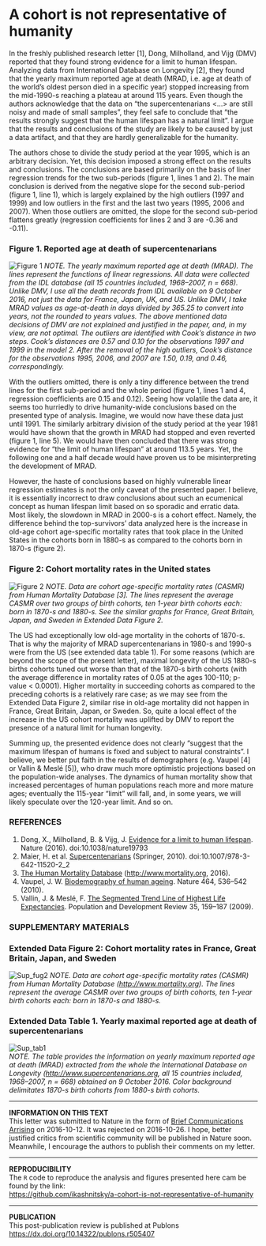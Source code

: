 # A cohort is not representative of humanity

In the freshly published research letter [1], Dong, Milholland, and Vijg (DMV) reported that they found strong evidence for a limit to human lifespan. Analyzing data from International Database on Longevity [2], they found that the yearly maximum reported age at death (MRAD, i.e. age at death of the world’s oldest person died in a specific year) stopped increasing from the mid-1990-s reaching a plateau at around 115 years. Even though the authors acknowledge that the data on “the supercentenarians <…> are still noisy and made of small samples”, they feel safe to conclude that “the results strongly suggest that the human lifespan has a natural limit”. I argue that the results and conclusions of the study are likely to be caused by just a data artifact, and that they are hardly generalizable for the humanity.   

The authors chose to divide the study period at the year 1995, which is an arbitrary decision. Yet, this decision imposed a strong effect on the results and conclusions. The conclusions are based primarily on the basis of liner regression trends for the two sub-periods (figure 1, lines 1 and 2). The main conclusion is derived from the negative slope for the second sub-period (figure 1, line 1), which is largely explained by the high outliers (1997 and 1999) and low outliers in the first and the last two years (1995, 2006 and 2007). When those outliers are omitted, the slope for the second sub-period flattens greatly (regression coefficients for lines 2 and 3 are -0.36 and -0.11). 

### Figure 1. Reported age at death of supercentenarians
![Figure 1](https://i.imgbox.com/pEzG1puv.png)
*NOTE. The yearly maximum reported age at death (MRAD). The lines represent the functions of linear regressions. All data were collected from the IDL database (all 15 countries included, 1968–2007, n = 668). Unlike DMV, I use all the death records from IDL available on 9 October 2016, not just the data for France, Japan, UK, and US. Unlike DMV, I take MRAD values as age-at-death in days divided by 365.25 to convert into years, not the rounded to years values. The above mentioned data decisions of DMV are not explained and justified in the paper, and, in my view, are not optimal. The outliers are identified with Cook’s distance in two steps. Cook’s distances are 0.57 and 0.10 for the observations 1997 and 1999 in the model 2. After the removal of the high outliers, Cook’s distance for the observations 1995, 2006, and 2007 are 1.50, 0.19, and 0.46, correspondingly.*

With the outliers omitted, there is only a tiny difference between the trend lines for the first sub-period and the whole period (figure 1, lines 1 and 4, regression coefficients are 0.15 and 0.12). Seeing how volatile the data are, it seems too hurriedly to drive humanity-wide conclusions based on the presented type of analysis. Imagine, we would now have these data just until 1991. The similarly arbitrary division of the study period at the year 1981 would have shown that the growth in MRAD had stopped and even reverted (figure 1, line 5). We would have then concluded that there was strong evidence for “the limit of human lifespan” at around 113.5 years. Yet, the following one and a half decade would have proven us to be misinterpreting the development of MRAD. 

However, the haste of conclusions based on highly vulnerable linear regression estimates is not the only caveat of the presented paper. I believe, it is essentially incorrect to draw conclusions about such an ecumenical concept as human lifespan limit based on so sporadic and erratic data. Most likely, the slowdown in MRAD in 2000-s is a cohort effect. Namely, the difference behind the top-survivors’ data analyzed here is the increase in old-age cohort age-specific mortality rates that took place in the United States in the cohorts born in 1880-s as compared to the cohorts born in 1870-s (figure 2). 

### Figure 2: Cohort mortality rates in the United states
![Figure 2](https://i.imgbox.com/oDme2VSE.png)
*NOTE. Data are cohort age-specific mortality rates (CASMR) from Human Mortality Database [3]. The lines represent the average CASMR over two groups of birth cohorts, ten 1-year birth cohorts each: born in 1870-s and 1880-s. See the similar graphs for France, Great Britain, Japan, and Sweden in Extended Data Figure 2.*

The US had exceptionally low old-age mortality in the cohorts of 1870-s. That is why the majority of MRAD supercentenarians in 1980-s and 1990-s were from the US (see extended data table 1). For some reasons (which are beyond the scope of the present letter), maximal longevity of the US 1880-s births cohorts tuned out worse than that of the 1870-s birth cohorts (with the average difference in mortality rates of 0.05 at the ages 100-110; p-value < 0.0001). Higher mortality in succeeding cohorts as compared to the preceding cohorts is a relatively rare case; as we may see from the Extended Data Figure 2, similar rise in old-age mortality did not happen in France, Great Britain, Japan, or Sweden. So, quite a local effect of the increase in the US cohort mortality was uplifted by DMV to report the presence of a natural limit for human longevity.

Summing up, the presented evidence does not clearly “suggest that the maximum lifespan of humans is fixed and subject to natural constraints”. I believe, we better put faith in the results of demographers (e.g. Vaupel [4] or Vallin & Meslé [5]), who draw much more optimistic projections based on the population-wide analyses. The dynamics of human mortality show that increased percentages of human populations reach more and more mature ages; eventually the 115-year “limit” will fall, and, in some years, we will likely speculate over the 120-year limit. And so on.


### REFERENCES
1. Dong, X., Milholland, B. & Vijg, J. [Evidence for a limit to human lifespan](https://doi.org/10.1038/nature19793). Nature (2016). doi:10.1038/nature19793
2. Maier, H. et al. [Supercentenarians](http://link.springer.com/chapter/10.1007/978-3-642-11520-2_2) (Springer, 2010). doi:10.1007/978-3-642-11520-2_2
3. [The Human Mortality Database](http://www.mortality.org) (http://www.mortality.org, 2016).
4. Vaupel, J. W. [Biodemography of human ageing](https://doi.org/10.1038/nature08984). Nature 464, 536–542 (2010).
5. Vallin, J. & Meslé, F. [The Segmented Trend Line of Highest Life Expectancies](https://doi.org/10.1111/j.1728-4457.2009.00264.x). Population and Development Review 35, 159–187 (2009).


### SUPPLEMENTARY MATERIALS

### Extended Data Figure 2: Cohort mortality rates in France, Great Britain, Japan, and Sweden
![Sup_fug2](https://i.imgbox.com/UXCyRHnW.png)
*NOTE. Data are cohort age-specific mortality rates (CASMR) from Human Mortality Database (http://www.mortality.org). The lines represent the average CASMR over two groups of birth cohorts, ten 1-year birth cohorts each: born in 1870-s and 1880-s.*

### Extended Data Table 1. Yearly maximal reported age at death of supercentenarians
![Sup_tab1](https://i.imgbox.com/6jDIaqGp.png)  
*NOTE. The table provides the information on yearly maximum reported age at death (MRAD) extracted from the whole the International Database on Longevity (http://www.supercentenarians.org, all 15 countries included, 1968–2007, n = 668) obtained on 9 October 2016. Color background delimitates 1870-s birth cohorts from 1880-s birth cohorts.*
  
  



***
**INFORMATION ON THIS TEXT**   
This letter was submitted to Nature in the form of [Brief Communications Arrising](http://www.nature.com/nature/authors/gta/commsarising.html) on 2016-10-12. It was rejected on 2016-10-26. I hope, better justified critics from scientific community will be published in Nature soon. Meanwhile, I encourage the authors to publish their comments on my letter.  

***
**REPRODUCIBILITY**   
The `R` code to reproduce the analysis and figures presented here cam be found by the link:  
https://github.com/ikashnitsky/a-cohort-is-not-representative-of-humanity

***
**PUBLICATION**  
This post-publication review is published at Publons  
https://dx.doi.org/10.14322/publons.r505407
